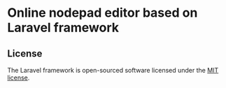 # Online nodepad editor based on Laravel framework

## License

The Laravel framework is open-sourced software licensed under the [MIT license](http://opensource.org/licenses/MIT).
